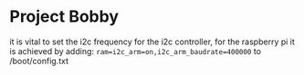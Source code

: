 # Project Bobby

it is vital to set the i2c frequency for the i2c controller, for the raspberry pi it is achieved by adding: `ram=i2c_arm=on,i2c_arm_baudrate=400000` to /boot/config.txt
